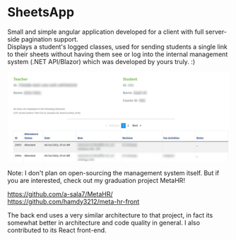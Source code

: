 # SheetsApp

Small and simple angular application developed for a client with full server-side pagination support.  
Displays a student's logged classes, used for sending students a single link to their sheets without having them see or log into the internal management system (.NET API/Blazor) which was developed by yours truly. :)

![Application Screenshot](https://github.com/a-sala7/sheets-app/blob/master/screenshot.jpg?raw=true)

Note: I don't plan on open-sourcing the management system itself. But if you are interested, check out my graduation project MetaHR!

https://github.com/a-sala7/MetaHR/  
https://github.com/hamdy3212/meta-hr-front  

The back end uses a very similar architecture to that project, in fact its somewhat better in architecture and code quality in general. I also contributed to its React front-end.
